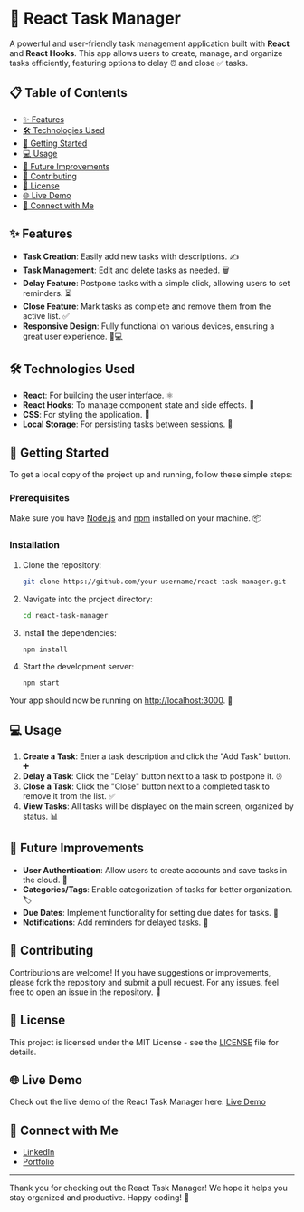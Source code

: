 # 🚀 React Task Manager

A powerful and user-friendly task management application built with **React** and **React Hooks**. This app allows users to create, manage, and organize tasks efficiently, featuring options to delay ⏰ and close ✅ tasks.

## 📋 Table of Contents

- [✨ Features](#features)
- [🛠 Technologies Used](#technologies-used)
- [🚀 Getting Started](#getting-started)
- [💻 Usage](#usage)
- [🔮 Future Improvements](#future-improvements)
- [🤝 Contributing](#contributing)
- [📄 License](#license)
- [🌐 Live Demo](#live-demo)
- [🔗 Connect with Me](#connect-with-me)

## ✨ Features

- **Task Creation**: Easily add new tasks with descriptions. ✍️
- **Task Management**: Edit and delete tasks as needed. 🗑️
- **Delay Feature**: Postpone tasks with a simple click, allowing users to set reminders. ⏳
- **Close Feature**: Mark tasks as complete and remove them from the active list. ✅
- **Responsive Design**: Fully functional on various devices, ensuring a great user experience. 📱💻

## 🛠 Technologies Used

- **React**: For building the user interface. ⚛️
- **React Hooks**: To manage component state and side effects. 🔗
- **CSS**: For styling the application. 🎨
- **Local Storage**: For persisting tasks between sessions. 💾

## 🚀 Getting Started

To get a local copy of the project up and running, follow these simple steps:

### Prerequisites

Make sure you have [Node.js](https://nodejs.org/) and [npm](https://www.npmjs.com/) installed on your machine. 📦

### Installation

1. Clone the repository:

   ```bash
   git clone https://github.com/your-username/react-task-manager.git
   ```

2. Navigate into the project directory:

   ```bash
   cd react-task-manager
   ```

3. Install the dependencies:

   ```bash
   npm install
   ```

4. Start the development server:

   ```bash
   npm start
   ```

Your app should now be running on [http://localhost:3000](http://localhost:3000). 🎉

## 💻 Usage

1. **Create a Task**: Enter a task description and click the "Add Task" button. ➕
2. **Delay a Task**: Click the "Delay" button next to a task to postpone it. ⏰
3. **Close a Task**: Click the "Close" button next to a completed task to remove it from the list. ✅
4. **View Tasks**: All tasks will be displayed on the main screen, organized by status. 📊

## 🔮 Future Improvements

- **User Authentication**: Allow users to create accounts and save tasks in the cloud. 🔐
- **Categories/Tags**: Enable categorization of tasks for better organization. 🏷️
- **Due Dates**: Implement functionality for setting due dates for tasks. 📅
- **Notifications**: Add reminders for delayed tasks. 🔔

## 🤝 Contributing

Contributions are welcome! If you have suggestions or improvements, please fork the repository and submit a pull request. For any issues, feel free to open an issue in the repository. 💬

## 📄 License

This project is licensed under the MIT License - see the [LICENSE](LICENSE) file for details.

## 🌐 Live Demo

Check out the live demo of the React Task Manager here: [Live Demo](https://your-live-demo-link.com)

## 🔗 Connect with Me

- [LinkedIn](https://www.linkedin.com/in/your-linkedin-profile)
- [Portfolio](https://your-portfolio-link.com)

---

Thank you for checking out the React Task Manager! We hope it helps you stay organized and productive. Happy coding! 🌟
